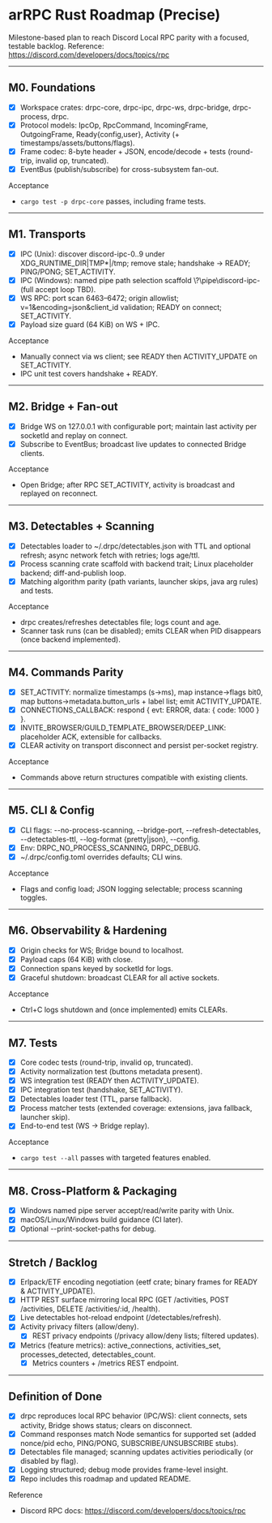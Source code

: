 # arRPC Rust Roadmap (Precise)

Milestone-based plan to reach Discord Local RPC parity with a focused, testable backlog. Reference: <https://discord.com/developers/docs/topics/rpc>

---

## M0. Foundations

- [x] Workspace crates: drpc-core, drpc-ipc, drpc-ws, drpc-bridge, drpc-process, drpc.
- [x] Protocol models: IpcOp, RpcCommand, IncomingFrame, OutgoingFrame, Ready{config,user}, Activity (+ timestamps/assets/buttons/flags).
- [x] Frame codec: 8-byte header + JSON, encode/decode + tests (round-trip, invalid op, truncated).
- [x] EventBus (publish/subscribe) for cross-subsystem fan-out.

Acceptance

- `cargo test -p drpc-core` passes, including frame tests.

---

## M1. Transports

- [x] IPC (Unix): discover discord-ipc-0..9 under XDG_RUNTIME_DIR|TMP\*|/tmp; remove stale; handshake → READY; PING/PONG; SET_ACTIVITY.
- [x] IPC (Windows): named pipe path selection scaffold \\?\\pipe\\discord-ipc-<n> (full accept loop TBD).
- [x] WS RPC: port scan 6463–6472; origin allowlist; v=1&encoding=json&client_id validation; READY on connect; SET_ACTIVITY.
- [x] Payload size guard (64 KiB) on WS + IPC.

Acceptance

- Manually connect via ws client; see READY then ACTIVITY_UPDATE on SET_ACTIVITY.
- IPC unit test covers handshake + READY.

---

## M2. Bridge + Fan-out

- [x] Bridge WS on 127.0.0.1 with configurable port; maintain last activity per socketId and replay on connect.
- [x] Subscribe to EventBus; broadcast live updates to connected Bridge clients.

Acceptance

- Open Bridge; after RPC SET_ACTIVITY, activity is broadcast and replayed on reconnect.

---

## M3. Detectables + Scanning

- [x] Detectables loader to ~/.drpc/detectables.json with TTL and optional refresh; async network fetch with retries; logs age/ttl.
- [x] Process scanning crate scaffold with backend trait; Linux placeholder backend; diff-and-publish loop.
- [x] Matching algorithm parity (path variants, launcher skips, java arg rules) and tests.

Acceptance

- drpc creates/refreshes detectables file; logs count and age.
- Scanner task runs (can be disabled); emits CLEAR when PID disappears (once backend implemented).

---

## M4. Commands Parity

- [x] SET_ACTIVITY: normalize timestamps (s→ms), map instance→flags bit0, map buttons→metadata.button_urls + label list; emit ACTIVITY_UPDATE.
- [x] CONNECTIONS_CALLBACK: respond { evt: ERROR, data: { code: 1000 } }.
- [x] INVITE_BROWSER/GUILD_TEMPLATE_BROWSER/DEEP_LINK: placeholder ACK, extensible for callbacks.
- [x] CLEAR activity on transport disconnect and persist per-socket registry.

Acceptance

- Commands above return structures compatible with existing clients.

---

## M5. CLI & Config

- [x] CLI flags: --no-process-scanning, --bridge-port, --refresh-detectables, --detectables-ttl, --log-format {pretty|json}, --config.
- [x] Env: DRPC_NO_PROCESS_SCANNING, DRPC_DEBUG.
- [x] ~/.drpc/config.toml overrides defaults; CLI wins.

Acceptance

- Flags and config load; JSON logging selectable; process scanning toggles.

---

## M6. Observability & Hardening

- [x] Origin checks for WS; Bridge bound to localhost.
- [x] Payload caps (64 KiB) with close.
- [x] Connection spans keyed by socketId for logs.
- [x] Graceful shutdown: broadcast CLEAR for all active sockets.

Acceptance

- Ctrl+C logs shutdown and (once implemented) emits CLEARs.

---

## M7. Tests

- [x] Core codec tests (round-trip, invalid op, truncated).
- [x] Activity normalization test (buttons metadata present).
- [x] WS integration test (READY then ACTIVITY_UPDATE).
- [x] IPC integration test (handshake, SET_ACTIVITY).
- [x] Detectables loader test (TTL, parse fallback).
- [x] Process matcher tests (extended coverage: extensions, java fallback, launcher skip).
- [x] End-to-end test (WS -> Bridge replay).

Acceptance

- `cargo test --all` passes with targeted features enabled.

---

## M8. Cross-Platform & Packaging

- [x] Windows named pipe server accept/read/write parity with Unix.
- [x] macOS/Linux/Windows build guidance (CI later).
- [x] Optional --print-socket-paths for debug.

---

## Stretch / Backlog

- [x] Erlpack/ETF encoding negotiation (eetf crate; binary frames for READY & ACTIVITY_UPDATE).
- [x] HTTP REST surface mirroring local RPC (GET /activities, POST /activities, DELETE /activities/:id, /health).
- [x] Live detectables hot-reload endpoint (/detectables/refresh).
- [x] Activity privacy filters (allow/deny).
  - [x] REST privacy endpoints (/privacy allow/deny lists; filtered updates).
- [x] Metrics (feature metrics): active_connections, activities_set, processes_detected, detectables_count.
  - [x] Metrics counters + /metrics REST endpoint.

---

## Definition of Done

- [x] drpc reproduces local RPC behavior (IPC/WS): client connects, sets activity, Bridge shows status; clears on disconnect.
- [x] Command responses match Node semantics for supported set (added nonce/pid echo, PING/PONG, SUBSCRIBE/UNSUBSCRIBE stubs).
- [x] Detectables file managed; scanning updates activities periodically (or disabled by flag).
- [x] Logging structured; debug mode provides frame-level insight.
- [x] Repo includes this roadmap and updated README.

Reference

- Discord RPC docs: <https://discord.com/developers/docs/topics/rpc>
